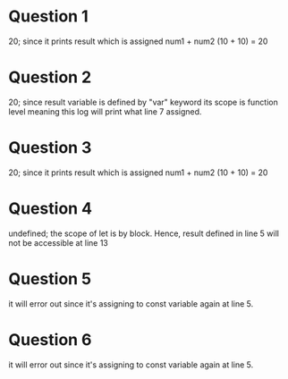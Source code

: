 # Question 1

20; since it prints result which is assigned num1 + num2 (10 + 10) = 20

# Question 2

20; since result variable is defined by "var" keyword its scope is function level meaning this log will print what line 7 assigned.

# Question 3

20; since it prints result which is assigned num1 + num2 (10 + 10) = 20

# Question 4

undefined; the scope of let is by block. Hence, result defined in line 5 will not be accessible at line 13

# Question 5

it will error out since it's assigning to const variable again at line 5.

# Question 6

it will error out since it's assigning to const variable again at line 5.

